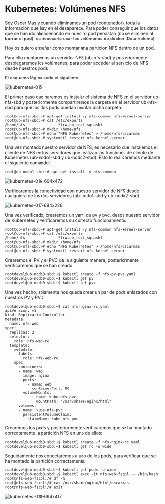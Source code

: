 # Kubernetes: Volúmenes NFS

Soy Oscar Mas y cuando eliminamos un pod (contenedor), toda la información que hay en él desaparece. Para poder conseguir que los datos que se han ido almacenando en nuestro pod persistan (no se eliminen al borrar el pod), es necesario usar los volúmenes de docker (Data Volume)

Hoy os quiero enseñar como montar una particion NFS dentro de un pod.

Para ello montaremos un servidor NFS (ub-nfs-sbd) y posteriormente desplegaremos los volúmenes, para poder acceder al servicio de NFS desde nuestros pods

El esquema lógico sería el siguiente:

![kubernetes-015](https://user-images.githubusercontent.com/18565089/129230886-02bd57a5-c655-4c43-a053-65464f031b38.png)

El primer paso que haremos es instalar el sistema de NFS en el servidor ub-nfs-sbd y posteriormente compartiremos la carpeta en el servidor ub-nfs-sbd para que los dos pods puedan montar dicha carpeta.

```
root@ub-nfs-sbd:~# apt-get install -y nfs-common nfs-kernel-server
root@ub-nfs-sbd:~# cat /etc/exports
/home/nfs               *(rw,no_root_squash)
root@ub-nfs-sbd:~# mkdir /home/nfs
root@ub-nfs-sbd:~# echo "NFS Kubernetes" > /home/nfs/oscarmas
root@ub-nfs-sbd:~# systemctl restart nfs-kernel-server
```

Una vez montado nuestro servidor de NFS, es necesario que instalemos el cliente de NFS en los servidores que realizan las funciones de cliente de Kubernetes (ub-nodo1-sbd y ub-nodo2-sbd). Esto lo realizaremos mediante el siguiente comando:

```
root@ub-nodo1-sbd:~# apt-get install -y nfs-common
```
![kubernetes-016-694x472](https://user-images.githubusercontent.com/18565089/129231126-c215d5cc-e072-4d66-8b79-2340378a0590.png)

Verificaremos la conectividad con nuestro servidor de NFS desde cualquiera de los dos servidores (ub-nodo1-sbd y ub-nodo2-sbd)

![kubernetes-017-694x226](https://user-images.githubusercontent.com/18565089/129231191-3e27a8f0-0b7e-49b1-8dd8-ea3b94ce35e5.png)

Una vez verificado, crearemos un yaml de pv y pvc, desde nuestro servidor de Kubernetes y verificaremos su correcto funcionamiento:

```
root@ub-nfs-sbd:~# apt-get install -y nfs-common nfs-kernel-server
root@ub-nfs-sbd:~# cat /etc/exports
/home/nfs               *(rw,no_root_squash)
root@ub-nfs-sbd:~# mkdir /home/nfs
root@ub-nfs-sbd:~# echo "NFS Kubernetes" > /home/nfs/oscarmas
root@ub-nfs-sbd:~# systemctl restart nfs-kernel-server
```
Crearemos el PV y el PVC de la siguiente manera, posteriormente verificaremos que se han creado:

```
rootdevel@ub-nodo0-sbd:~$ kubectl create -f nfs-pv-pvc.yaml
rootdevel@ub-nodo0-sbd:~$ kubectl get pv
rootdevel@ub-nodo0-sbd:~$ kubectl get pvc
```

Una vez hecho, solamente nos queda crear un par de pods enlazados con nuestros PV y PVC

```
rootdevel@ub-nodo0-sbd:~$ cat nfs-nginx-rc.yaml
apiVersion: v1
kind: ReplicationController
metadata:
  name: nfs-web
spec:
  replicas: 2
  selector:
    role: nfs-web-rc
  template:
    metadata:
      labels:
        role: nfs-web-rc
    spec:
      containers:
      - name: web
        image: nginx
        ports:
          - name: web
            containerPort: 80
        volumeMounts:
            - name: kube-nfs-pvc
              mountPath: "/usr/share/nginx/html"
      volumes:
      - name: kube-nfs-pvc
        persistentVolumeClaim:
          claimName: kube-nfs-pvc
```

Crearemos los pods y posteriormente verificaremos que se ha montado correctamente la partición NFS en uno de ellos:

```
rootdevel@ub-nodo0-sbd:~$ kubectl create -f nfs-nginx-rc.yaml
rootdevel@ub-nodo0-sbd:~$ kubectl get rc -o wide
```
Seguidamente nos conectaremos a uno de los pods, para verificar que se ha montado la partición correctamente:

```
rootdevel@ub-nodo0-sbd:~$ kubectl get pods -o wide
rootdevel@ub-nodo0-sbd:~$ kubectl exec -it nfs-web-fscpl -- /bin/bash
root@nfs-web-fscpl:/# df -h
root@nfs-web-fscpl:/# cat /usr/share/nginx/html/oscarmas
root@nfs-web-fscpl:/# exit
```
![kubernetes-018-694x417](https://user-images.githubusercontent.com/18565089/129231507-8c1c9218-23db-4f6e-81c5-558e7700fee9.png)


